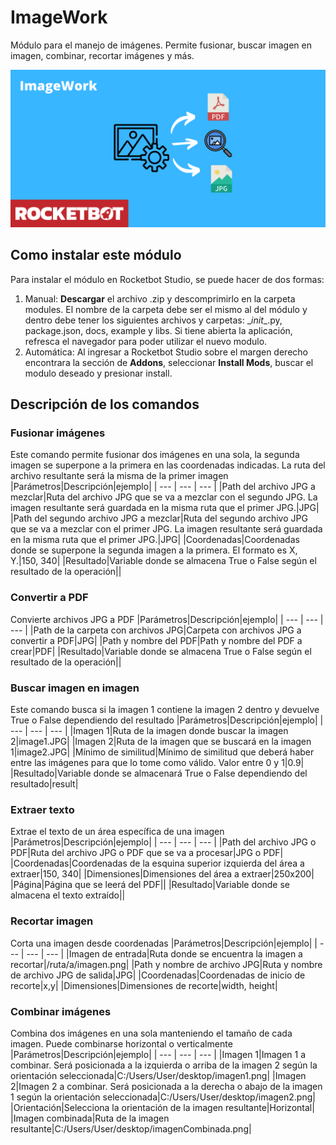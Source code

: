 # ImageWork
  
Módulo para el manejo de imágenes. Permite fusionar, buscar imagen en imagen, combinar, recortar imágenes y más.  


  
![banner](imgs/Banner_ImageWork.png)
## Como instalar este módulo
  
Para instalar el módulo en Rocketbot Studio, se puede hacer de dos formas:
1. Manual: __Descargar__ el archivo .zip y descomprimirlo en la carpeta modules. El nombre de la carpeta debe ser el mismo al del módulo y dentro debe tener los siguientes archivos y carpetas: \__init__.py, package.json, docs, example y libs. Si tiene abierta la aplicación, refresca el navegador para poder utilizar el nuevo modulo.
2. Automática: Al ingresar a Rocketbot Studio sobre el margen derecho encontrara la sección de **Addons**, seleccionar **Install Mods**, buscar el modulo deseado y presionar install.  


## Descripción de los comandos

### Fusionar imágenes
  
Este comando permite fusionar dos imágenes en una sola, la segunda imagen se superpone a la primera en las coordenadas indicadas. La ruta del archivo resultante será la misma de la primer imagen
|Parámetros|Descripción|ejemplo|
| --- | --- | --- |
|Path del archivo JPG a mezclar|Ruta del archivo JPG que se va a mezclar con el segundo JPG. La imagen resultante será guardada en la misma ruta que el primer JPG.|JPG|
|Path del segundo archivo JPG a mezclar|Ruta del segundo archivo JPG que se va a mezclar con el primer JPG. La imagen resultante será guardada en la misma ruta que el primer JPG.|JPG|
|Coordenadas|Coordenadas donde se superpone la segunda imagen a la primera. El formato es X, Y.|150, 340|
|Resultado|Variable donde se almacena True o False según el resultado de la operación||

### Convertir a PDF
  
Convierte archivos JPG a PDF
|Parámetros|Descripción|ejemplo|
| --- | --- | --- |
|Path de la carpeta con archivos JPG|Carpeta con archivos JPG a convertir a PDF|JPG|
|Path y nombre del PDF|Path y nombre del PDF a crear|PDF|
|Resultado|Variable donde se almacena True o False según el resultado de la operación||

### Buscar imagen en imagen
  
Este comando busca si la imagen 1 contiene la imagen 2 dentro y devuelve True o False dependiendo del resultado
|Parámetros|Descripción|ejemplo|
| --- | --- | --- |
|Imagen 1|Ruta de la imagen donde buscar la imagen 2|image1.JPG|
|Imagen 2|Ruta de la imagen que se buscará en la imagen 1|image2.JPG|
|Mínimo de similitud|Mínimo de similitud que deberá haber entre las imágenes para que lo tome como válido. Valor entre 0 y 1|0.9|
|Resultado|Variable donde se almacenará True o False dependiendo del resultado|result|

### Extraer texto
  
Extrae el texto de un área específica de una imagen
|Parámetros|Descripción|ejemplo|
| --- | --- | --- |
|Path del archivo JPG o PDF|Ruta del archivo JPG o PDF que se va a procesar|JPG o PDF|
|Coordenadas|Coordenadas de la esquina superior izquierda del área a extraer|150, 340|
|Dimensiones|Dimensiones del área a extraer|250x200|
|Página|Página que se leerá del PDF||
|Resultado|Variable donde se almacena el texto extraído||

### Recortar imagen
  
Corta una imagen desde coordenadas
|Parámetros|Descripción|ejemplo|
| --- | --- | --- |
|Imagen de entrada|Ruta donde se encuentra la imagen a recortar|/ruta/a/imagen.png|
|Path y nombre de archivo JPG|Ruta y nombre de archivo JPG de salida|JPG|
|Coordenadas|Coordenadas de inicio de recorte|x,y|
|Dimensiones|Dimensiones de recorte|width, height|

### Combinar imágenes
  
Combina dos imágenes en una sola manteniendo el tamaño de cada imagen. Puede combinarse horizontal o verticalmente
|Parámetros|Descripción|ejemplo|
| --- | --- | --- |
|Imagen 1|Imagen 1 a combinar. Será posicionada a la izquierda o arriba de la imagen 2 según la orientación seleccionada|C:/Users/User/desktop/imagen1.png|
|Imagen 2|Imagen 2 a combinar. Será posicionada a la derecha o abajo de la imagen 1 según la orientación seleccionada|C:/Users/User/desktop/imagen2.png|
|Orientación|Selecciona la orientación de la imagen resultante|Horizontal|
|Imagen combinada|Ruta de la imagen resultante|C:/Users/User/desktop/imagenCombinada.png|
